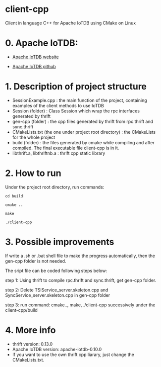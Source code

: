 # client-cpp
Client in language C++ for Apache IoTDB using CMake on Linux

# 0. Apache IoTDB:
* [Apache IoTDB website](http://iotdb.apache.org/)

* [Apache IoTDB github](https://github.com/apache/incubator-iotdb)

# 1. Description of project structure
* SessionExample.cpp : the main function of the project, containing examples of the client methods to use IoTDB
* Session (folder) : Class Session which wrap the rpc interfaces generated by thrift
* gen-cpp (folder) : the cpp files generated by thrift from rpc.thrift and sync.thrift
* CMakeLists.txt (the one under project root directory) : the CMakeLists for the whole project
* build (folder) : the files generated by cmake while compiling and after compiled. The final executable file client-cpp is in it.
* libthrift.a, libthriftnb.a : thrift cpp static library

# 2. How to run
Under the project root directory, run commands:
```
cd build

cmake ..

make

./client-cpp
```

# 3. Possible improvements
If write a .sh or .bat shell file to make the progress automatically, then the gen-cpp folder is not needed.

The sript file can be coded following steps below:

step 1: Using thrift to compile rpc.thrift and sync.thrift, get gen-cpp folder.

step 2: Delete TSIService_server.skeleton.cpp and SyncService_server.skeleton.cpp in gen-cpp folder

step 3: run command: cmake.., make, ./client-cpp successively under the client-cpp/build

# 4. More info
* thrift version: 0.13.0
* Apache IoTDB version: apache-iotdb-0.10.0
* If you want to use the own thrift cpp liarary, just change the CMakeLists.txt.
